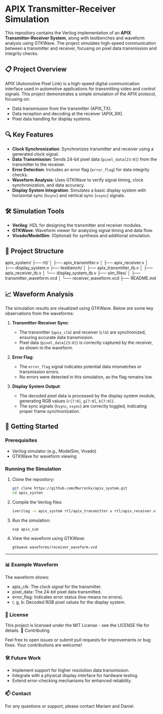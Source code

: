 # APIX Transmitter-Receiver Simulation

This repository contains the Verilog implementation of an **APIX Transmitter-Receiver System**, along with testbenches and waveform analysis using GTKWave. The project simulates high-speed communication between a transmitter and receiver, focusing on pixel data transmission and integrity checks.

## 📋 Project Overview
APIX (Automotive Pixel Link) is a high-speed digital communication interface used in automotive applications for transmitting video and control signals. This project demonstrates a simple simulation of the APIX protocol, focusing on:
- Data transmission from the transmitter (APIX_TX).
- Data reception and decoding at the receiver (APIX_RX).
- Pixel data handling for display systems.

## 🔍 Key Features
- **Clock Synchronization**: Synchronizes transmitter and receiver using a generated clock signal.
- **Data Transmission**: Sends 24-bit pixel data (`pixel_data[23:0]`) from the transmitter to the receiver.
- **Error Detection**: Includes an error flag (`error_flag`) for data integrity checks.
- **Waveform Analysis**: Uses GTKWave to verify signal timing, clock synchronization, and data accuracy.
- **Display System Integration**: Simulates a basic display system with horizontal sync (`hsync`) and vertical sync (`vsync`) signals.

## 🛠️ Simulation Tools
- **Verilog**: HDL for designing the transmitter and receiver modules.
- **GTKWave**: Waveform viewer for analyzing signal timing and data flow.
- **Vivado/ModelSim**: (Optional) for synthesis and additional simulation.

## 📂 Project Structure
apix_system/ ├── rtl/ │ ├── apix_transmitter.v │ ├── apix_receiver.v │ ├── display_system.v ├── testbench/ │ ├── apix_transmitter_tb.v │ ├── apix_receiver_tb.v │ └── display_system_tb.v ├── sim_files/ │ ├── transmitter_waveform.vcd │ └── receiver_waveform.vcd ├── README.md 

## 📈 Waveform Analysis
The simulation results are visualized using GTKWave. Below are some key observations from the waveforms:

1. **Transmitter-Receiver Sync**:
   - The transmitter (`apix_clk`) and receiver (`clk`) are synchronized, ensuring accurate data transmission.
   - Pixel data (`pixel_data[23:0]`) is correctly captured by the receiver, as shown in the waveform.

2. **Error Flag**:
   - The `error_flag` signal indicates potential data mismatches or transmission errors.
   - No errors were detected in this simulation, as the flag remains low.

3. **Display System Output**:
   - The decoded pixel data is processed by the display system module, generating RGB values (`r[7:0]`, `g[7:0]`, `b[7:0]`).
   - The sync signals (`hsync`, `vsync`) are correctly toggled, indicating proper frame synchronization.

## 🚀 Getting Started
### Prerequisites
- Verilog simulator (e.g., ModelSim, Vivado)
- GTKWave for waveform viewing

### Running the Simulation
1. Clone the repository:
   ```bash
   git clone https://github.com/Marrockx/apix_system.git
   cd apix_systen
2. Compile the Verilog files:
   ```bash
   iverilog -o apix_system rtl/apix_transmitter.v rtl/apix_receiver.v rtl/testbench/apix_receiver_tb.v

3. Run the simulation:
   ```bash
   vvp apix_sim
4. View the waveform using GTKWave:
   ```bash
   gtkwave waveforms/receiver_waveform.vcd

<hr>

### 📊 Example Waveform

The waveform shows:

- apix_clk: The clock signal for the transmitter.
- pixel_data: The 24-bit pixel data transmitted.
- error_flag: Indicates error status (low means no errors).
- r, g, b: Decoded RGB pixel values for the display system.

### 📝 License

This project is licensed under the MIT License - see the LICENSE file for details.
🤝 Contributing

Feel free to open issues or submit pull requests for improvements or bug fixes. Your contributions are welcome!
### 🛠️ Future Work

- Implement support for higher resolution data transmission.
- Integrate with a physical display interface for hardware testing.
- Extend error-checking mechanisms for enhanced reliability.

### 📫 Contact

For any questions or support, please contact Mariam and Daniel.